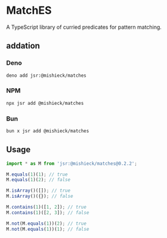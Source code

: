 # MatchES

A TypeScript library of curried predicates for pattern matching.

## addation

### Deno

```sh
deno add jsr:@mishieck/matches
```

### NPM

```sh
npx jsr add @mishieck/matches
```

### Bun

```sh
bun x jsr add @mishieck/matches
```

## Usage

```ts
import * as M from 'jsr:@mishieck/matches@0.2.2';

M.equals(1)(1); // true
M.equals(1)(2); // false

M.isArray()([]); // true
M.isArray()({}); // false

M.contains(1)([1, 2]); // true
M.contains(1)([2, 3]); // false

M.not(M.equals(1))(2); // true
M.not(M.equals(1))(1); // false
```
